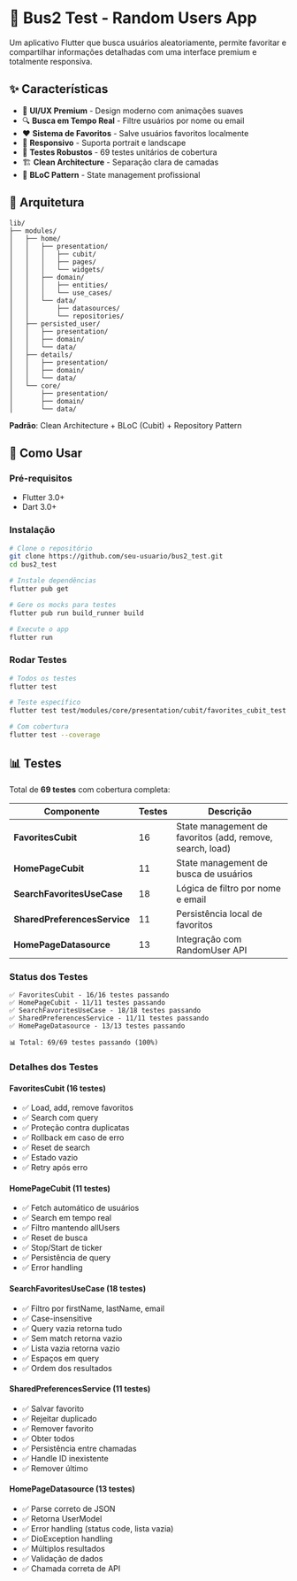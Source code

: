 # 🚀 Bus2 Test - Random Users App

Um aplicativo Flutter que busca usuários aleatoriamente, permite favoritar e compartilhar informações detalhadas com uma interface premium e totalmente responsiva.

## ✨ Características

- 🎨 **UI/UX Premium** - Design moderno com animações suaves
- 🔍 **Busca em Tempo Real** - Filtre usuários por nome ou email
- ❤️ **Sistema de Favoritos** - Salve usuários favoritos localmente
- 📱 **Responsivo** - Suporta portrait e landscape
- 🧪 **Testes Robustos** - 69 testes unitários de cobertura
- 🏗️ **Clean Architecture** - Separação clara de camadas
- 🔄 **BLoC Pattern** - State management profissional

## 🎯 Arquitetura
```
lib/
├── modules/
│   ├── home/
│   │   ├── presentation/
│   │   │   ├── cubit/
│   │   │   ├── pages/
│   │   │   └── widgets/
│   │   ├── domain/
│   │   │   ├── entities/
│   │   │   └── use_cases/
│   │   └── data/
│   │       ├── datasources/
│   │       └── repositories/
│   ├── persisted_user/
│   │   ├── presentation/
│   │   ├── domain/
│   │   └── data/
│   ├── details/
│   │   ├── presentation/
│   │   ├── domain/
│   │   └── data/
│   └── core/
│       ├── presentation/
│       ├── domain/
│       └── data/
```

**Padrão**: Clean Architecture + BLoC (Cubit) + Repository Pattern

## 🚀 Como Usar

### Pré-requisitos
- Flutter 3.0+
- Dart 3.0+

### Instalação
```bash
# Clone o repositório
git clone https://github.com/seu-usuario/bus2_test.git
cd bus2_test

# Instale dependências
flutter pub get

# Gere os mocks para testes
flutter pub run build_runner build

# Execute o app
flutter run
```

### Rodar Testes
```bash
# Todos os testes
flutter test

# Teste específico
flutter test test/modules/core/presentation/cubit/favorites_cubit_test.dart

# Com cobertura
flutter test --coverage
```

## 📊 Testes

Total de **69 testes** com cobertura completa:

| Componente | Testes | Descrição |
|-----------|--------|-----------|
| **FavoritesCubit** | 16 | State management de favoritos (add, remove, search, load) |
| **HomePageCubit** | 11 | State management de busca de usuários |
| **SearchFavoritesUseCase** | 18 | Lógica de filtro por nome e email |
| **SharedPreferencesService** | 11 | Persistência local de favoritos |
| **HomePageDatasource** | 13 | Integração com RandomUser API |

### Status dos Testes
```
✅ FavoritesCubit - 16/16 testes passando
✅ HomePageCubit - 11/11 testes passando
✅ SearchFavoritesUseCase - 18/18 testes passando
✅ SharedPreferencesService - 11/11 testes passando
✅ HomePageDatasource - 13/13 testes passando

📊 Total: 69/69 testes passando (100%)
```

### Detalhes dos Testes

#### FavoritesCubit (16 testes)
- ✅ Load, add, remove favoritos
- ✅ Search com query
- ✅ Proteção contra duplicatas
- ✅ Rollback em caso de erro
- ✅ Reset de search
- ✅ Estado vazio
- ✅ Retry após erro

#### HomePageCubit (11 testes)
- ✅ Fetch automático de usuários
- ✅ Search em tempo real
- ✅ Filtro mantendo allUsers
- ✅ Reset de busca
- ✅ Stop/Start de ticker
- ✅ Persistência de query
- ✅ Error handling

#### SearchFavoritesUseCase (18 testes)
- ✅ Filtro por firstName, lastName, email
- ✅ Case-insensitive
- ✅ Query vazia retorna tudo
- ✅ Sem match retorna vazio
- ✅ Lista vazia retorna vazio
- ✅ Espaços em query
- ✅ Ordem dos resultados

#### SharedPreferencesService (11 testes)
- ✅ Salvar favorito
- ✅ Rejeitar duplicado
- ✅ Remover favorito
- ✅ Obter todos
- ✅ Persistência entre chamadas
- ✅ Handle ID inexistente
- ✅ Remover último

#### HomePageDatasource (13 testes)
- ✅ Parse correto de JSON
- ✅ Retorna UserModel
- ✅ Error handling (status code, lista vazia)
- ✅ DioException handling
- ✅ Múltiplos resultados
- ✅ Validação de dados
- ✅ Chamada correta de API
